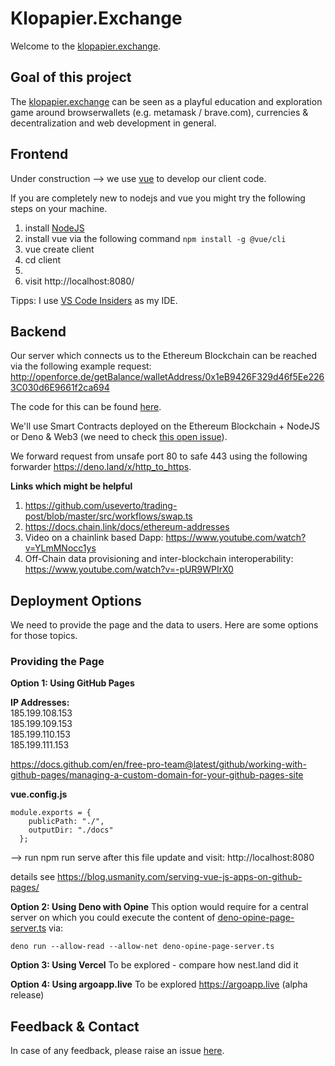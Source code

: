 # Klopapier.Exchange

Welcome to the [klopapier.exchange](https://klopapier.exchange).

## Goal of this project
The [klopapier.exchange](https://klopapier.exchange) can be seen as a playful education and exploration game around browserwallets (e.g. metamask / brave.com), currencies & decentralization and web development in general.

## Frontend
Under construction --> we use [vue](https://cli.vuejs.org/) to develop our client code.  

If you are completely new to nodejs and vue you might try the following steps on your machine.  

1. install [NodeJS](https://nodejs.org/en/)
2. install vue via the following command ```npm install -g @vue/cli```
3. vue create client 
4. cd client
5.  
6. visit http://localhost:8080/

Tipps: 
I use [VS Code Insiders](https://code.visualstudio.com/insiders/) as my IDE.  

## Backend
Our server which connects us to the Ethereum Blockchain can be reached via the following example request:
http://openforce.de/getBalance/walletAddress/0x1eB9426F329d46f5Ee2263C030d6E9661f2ca694  

The code for this can be found [here](https://github.com/michael-spengler/klopapier.exchange/blob/main/web3-proxy-nodejs-infura/web3-server.ts).   

We'll use Smart Contracts deployed on the Ethereum Blockchain + NodeJS or Deno & Web3 (we need to check [this open issue](https://github.com/ethereum/web3.js/issues/3700)).  

We forward request from unsafe port 80 to safe 443 using the following forwarder https://deno.land/x/http_to_https.

**Links which might be helpful**
1. https://github.com/useverto/trading-post/blob/master/src/workflows/swap.ts  
2. https://docs.chain.link/docs/ethereum-addresses    
3. Video on a chainlink based Dapp: https://www.youtube.com/watch?v=YLmMNocc1ys  
4. Off-Chain data provisioning and inter-blockchain interoperability: https://www.youtube.com/watch?v=-pUR9WPIrX0


## Deployment Options
We need to provide the page and the data to users. Here are some options for those topics.
### Providing the Page
**Option 1: Using GitHub Pages**

**IP Addresses:**  
185.199.108.153  
185.199.109.153  
185.199.110.153  
185.199.111.153  

https://docs.github.com/en/free-pro-team@latest/github/working-with-github-pages/managing-a-custom-domain-for-your-github-pages-site

**vue.config.js**
```
module.exports = {
    publicPath: "./",
    outputDir: "./docs"
  };
```

--> run npm run serve after this file update and visit: http://localhost:8080   

details see https://blog.usmanity.com/serving-vue-js-apps-on-github-pages/


**Option 2: Using Deno with Opine**
This option would require for a central server on which you could execute the content of [deno-opine-page-server.ts]() via:  
```
deno run --allow-read --allow-net deno-opine-page-server.ts
```

**Option 3: Using Vercel**
To be explored - compare how nest.land did it

**Option 4: Using argoapp.live**
To be explored https://argoapp.live (alpha release)


## Feedback & Contact
In case of any feedback, please raise an issue [here](https://github.com/michael-spengler/klopapier.exchange/issues/new).

